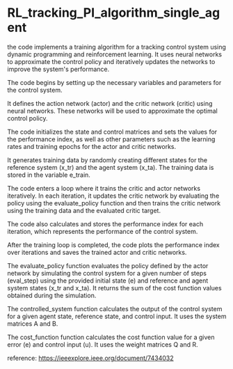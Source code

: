 # RL_tracking_PI_algorithm_single_agent
the code implements a training algorithm for a tracking control system using dynamic programming and reinforcement learning. It uses neural networks to approximate the control policy and iteratively updates the networks to improve the system's performance.

The code begins by setting up the necessary variables and parameters for the control system.

It defines the action network (actor) and the critic network (critic) using neural networks. These networks will be used to approximate the optimal control policy.

The code initializes the state and control matrices and sets the values for the performance index, as well as other parameters such as the learning rates and training epochs for the actor and critic networks.

It generates training data by randomly creating different states for the reference system (x_tr) and the agent system (x_ta). The training data is stored in the variable e_train.

The code enters a loop where it trains the critic and actor networks iteratively. In each iteration, it updates the critic network by evaluating the policy using the evaluate_policy function and then trains the critic network using the training data and the evaluated critic target.

The code also calculates and stores the performance index for each iteration, which represents the performance of the control system.

After the training loop is completed, the code plots the performance index over iterations and saves the trained actor and critic networks.

The evaluate_policy function evaluates the policy defined by the actor network by simulating the control system for a given number of steps (eval_step) using the provided initial state (e) and reference and agent system states (x_tr and x_ta). It returns the sum of the cost function values obtained during the simulation.

The controlled_system function calculates the output of the control system for a given agent state, reference state, and control input. It uses the system matrices A and B.

The cost_function function calculates the cost function value for a given error (e) and control input (u). It uses the weight matrices Q and R.

reference:
https://ieeexplore.ieee.org/document/7434032
